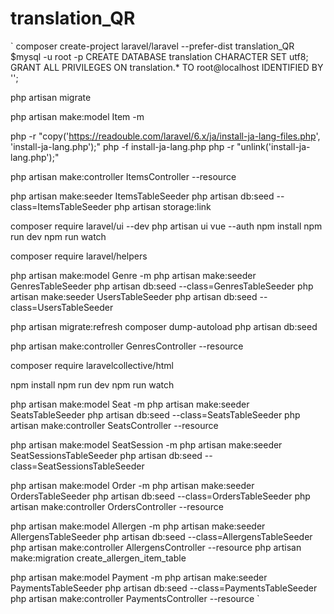 # translation_QR

`
composer create-project laravel/laravel --prefer-dist translation_QR
$mysql -u root -p
CREATE DATABASE translation CHARACTER SET utf8;
GRANT ALL PRIVILEGES ON translation.* TO root@localhost IDENTIFIED BY '';

php artisan migrate


php artisan make:model Item -m

php -r "copy('https://readouble.com/laravel/6.x/ja/install-ja-lang-files.php', 'install-ja-lang.php');"
php -f install-ja-lang.php
php -r "unlink('install-ja-lang.php');"


php artisan make:controller ItemsController --resource

php artisan make:seeder ItemsTableSeeder
php artisan db:seed --class=ItemsTableSeeder
php artisan storage:link


composer require laravel/ui --dev
php artisan ui vue --auth
npm install
npm run dev
npm run watch


composer require laravel/helpers


php artisan make:model Genre -m
php artisan make:seeder GenresTableSeeder
php artisan db:seed --class=GenresTableSeeder
php artisan make:seeder UsersTableSeeder
php artisan db:seed --class=UsersTableSeeder

php artisan migrate:refresh
composer dump-autoload
php artisan db:seed


php artisan make:controller GenresController --resource


composer require laravelcollective/html

npm install
npm run dev
npm run watch





php artisan make:model Seat -m
php artisan make:seeder SeatsTableSeeder
php artisan db:seed --class=SeatsTableSeeder
php artisan make:controller SeatsController --resource

php artisan make:model SeatSession -m
php artisan make:seeder SeatSessionsTableSeeder
php artisan db:seed --class=SeatSessionsTableSeeder


php artisan make:model Order -m
php artisan make:seeder OrdersTableSeeder
php artisan db:seed --class=OrdersTableSeeder
php artisan make:controller OrdersController --resource


php artisan make:model Allergen -m
php artisan make:seeder AllergensTableSeeder
php artisan db:seed --class=AllergensTableSeeder
php artisan make:controller AllergensController --resource
php artisan make:migration create_allergen_item_table

php artisan make:model Payment -m
php artisan make:seeder PaymentsTableSeeder
php artisan db:seed --class=PaymentsTableSeeder
php artisan make:controller PaymentsController --resource
`